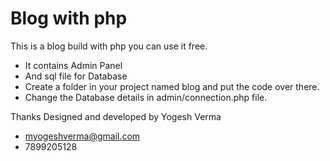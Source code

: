# Blog with php

This is a blog build with php you can use it free.

* It contains Admin Panel
* And sql file for Database
* Create a folder in your project named blog and put the code over there.
* Change the Database details in admin/connection.php file.

Thanks
Designed and developed by Yogesh Verma
* myogeshverma@gmail.com
* 7899205128
